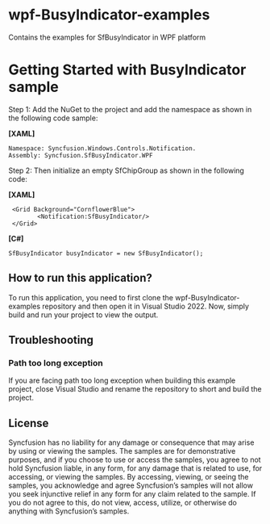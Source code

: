 # wpf-BusyIndicator-examples
Contains the examples for SfBusyIndicator in WPF platform
# Getting Started with BusyIndicator sample
Step 1: Add the NuGet to the project and add the namespace as shown in the following code sample:

**[XAML]**

```
Namespace: Syncfusion.Windows.Controls.Notification.
Assembly: Syncfusion.SfBusyIndicator.WPF
```


Step 2: Then initialize an empty SfChipGroup as shown in the following code:

**[XAML]**

```
 <Grid Background="CornflowerBlue">
        <Notification:SfBusyIndicator/>
 </Grid>
```
**[C#]**
```
SfBusyIndicator busyIndicator = new SfBusyIndicator();
```
## How to run this application?

To run this application, you need to first clone the wpf-BusyIndicator-examples repository and then open it in Visual Studio 2022. Now, simply build and run your project to view the output.

## <a name="troubleshooting"></a>Troubleshooting ##
### Path too long exception
If you are facing path too long exception when building this example project, close Visual Studio and rename the repository to short and build the project.

## License

Syncfusion has no liability for any damage or consequence that may arise by using or viewing the samples. The samples are for demonstrative purposes, and if you choose to use or access the samples, you agree to not hold Syncfusion liable, in any form, for any damage that is related to use, for accessing, or viewing the samples. By accessing, viewing, or seeing the samples, you acknowledge and agree Syncfusion’s samples will not allow you seek injunctive relief in any form for any claim related to the sample. If you do not agree to this, do not view, access, utilize, or otherwise do anything with Syncfusion’s samples.
